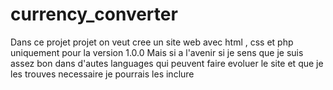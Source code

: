 # currency_converter
Dans ce projet projet on veut cree un site web avec html , css et php uniquement pour la version 1.0.0
Mais si a l'avenir si je sens que je suis assez bon dans d'autes languages qui peuvent faire evoluer le site et que je les trouves necessaire je pourrais les inclure 
